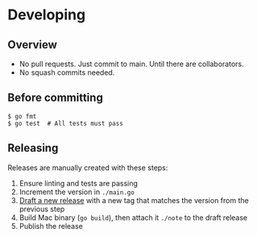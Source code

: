 # Developing

## Overview

- No pull requests. Just commit to main. Until there are collaborators.
- No squash commits needed.

## Before committing

```
$ go fmt
$ go test  # All tests must pass
```

## Releasing

Releases are manually created with these steps:

1. Ensure linting and tests are passing
2. Increment the version in `./main.go`
3. [Draft a new release](https://github.com/jbrudvik/note/releases/new) with a new tag that matches the version from the previous step
4. Build Mac binary (`go build`), then attach it `./note` to the draft release
5. Publish the release
